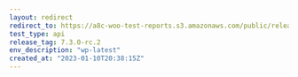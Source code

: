 ```yaml
---
layout: redirect
redirect_to: https://a8c-woo-test-reports.s3.amazonaws.com/public/release/7.3.0-rc.2/wp-latest/api/index.html
test_type: api
release_tag: 7.3.0-rc.2
env_description: "wp-latest"
created_at: "2023-01-10T20:38:15Z"
---
```

